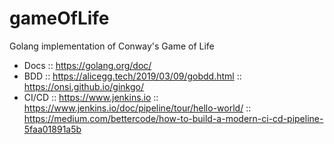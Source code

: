 # gameOfLife
Golang implementation of Conway's Game of Life

- Docs :: https://golang.org/doc/
- BDD :: https://alicegg.tech/2019/03/09/gobdd.html :: https://onsi.github.io/ginkgo/
- CI/CD :: https://www.jenkins.io :: https://www.jenkins.io/doc/pipeline/tour/hello-world/ :: https://medium.com/bettercode/how-to-build-a-modern-ci-cd-pipeline-5faa01891a5b


